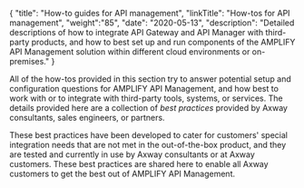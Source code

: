 {
    "title": "How-to guides for API management",
    "linkTitle": "How-tos for API management",
    "weight":"85",
    "date": "2020-05-13",
    "description": "Detailed descriptions of how to integrate API Gateway and API Manager with third-party products, and how to best set up and run components of the AMPLIFY API Management solution within different cloud environments or on-premises."
}

All of the how-tos provided in this section try to answer potential setup and configuration questions for AMPLIFY API Management, and how best to work with or to integrate with third-party tools, systems, or services. The details provided here are a collection of _best practices_ provided by Axway consultants, sales engineers, or partners.

These best practices have been developed to cater for customers' special integration needs that are not met in the out-of-the-box product, and they are tested and currently in use by Axway consultants or at Axway customers. These best practices are shared here to enable all Axway customers to get the best out of AMPLIFY API Management.

